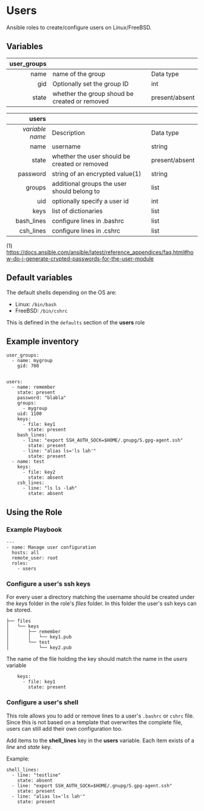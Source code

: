 # Users
Ansible roles to create/configure users on Linux/FreeBSD.

## Variables 
| user_groups  |                                               |                |
| ---:         |---                                            |---             |
| name         | name of the group                             | Data type      |
| gid          | Optionally set the group ID                   | int            |
| state        | whether the group shoud be created or removed | present/absent |


| users            |   |    |
| ---:             |---| ---|
| _variable name_    | Description                                   | Data type       | 
| name             | username                                      | string          |
| state            | whether the user should be created or removed | present/absent  |
| password         | string of an encrypted value(1)               | string          |
| groups           | additional groups the user should belong to   | list            |
| uid              | optionally specify a user id                  | int             |
| keys             | list of dictionaries                          | list            |
| bash_lines       | configure lines in .bashrc                    | list            |
| csh_lines        | configure lines in .cshrc                     | list            |

(1) https://docs.ansible.com/ansible/latest/reference_appendices/faq.html#how-do-i-generate-crypted-passwords-for-the-user-module
## Default variables
The default shells depending on the OS are:

- Linux: `/bin/bash`
- FreeBSD: `/bin/cshrc`

This is defined in the `defaults` section of the **users** role


## Example inventory
```
user_groups:
  - name: mygroup
    gid: 700


users:
  - name: remember
    state: present
    password: "blabla"
    groups:
      - mygroup
    uid: 1100
    keys:
      - file: key1
        state: present
    bash_lines:
      - line: "export SSH_AUTH_SOCK=$HOME/.gnupg/S.gpg-agent.ssh"
        state: present
      - line: "alias ls='ls lah'"
        state: present
  - name: test
    keys:
      - file: key2
        state: absent
    csh_lines:
      - line: "ls ls -lah"
        state: absent
```
## Using the Role
### Example Playbook
```
---
- name: Manage user configuration
  hosts: all
  remote_user: root
  roles:
    - users
```
### Configure a user's ssh keys
For every user a directory matching the username should be created under the _keys_ folder in the role's _files_ folder. In this folder the user's ssh keys can be stored.

```
├── files
│   └── keys
│       ├── remember
│       │   └── key1.pub
│       └── test
│           └── key2.pub
```
The name of the file holding the key should match the name in the _users_ variable

```
    keys:
      - file: key1
        state: present
```

### Configure a user's shell
This role allows you to add or remove lines to a user's `.bashrc` or `cshrc` file. Since this is not based on a template that overwrites the complete file, users can still add their own configuration too.

Add items to the **shell_lines** key in the **users** variable. Each item exists of a _line_ and _state_ key.

Example:
```
shell_lines:
  - line: "testline"
    state: absent
  - line: "export SSH_AUTH_SOCK=$HOME/.gnupg/S.gpg-agent.ssh"
    state: present
  - line: "alias ls='ls lah'"
    state: present
```



